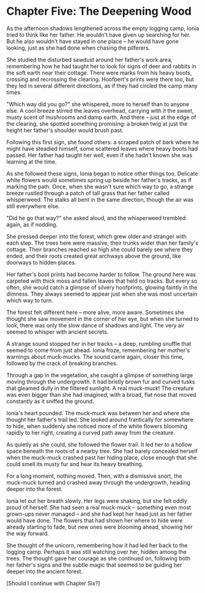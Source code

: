 # Chapter Five: The Deepening Wood

As the afternoon shadows lengthened across the empty logging camp, Ionia tried to think like her father. He wouldn't have given up searching for her. But he also wouldn't have stayed in one place – he would have gone looking, just as she had done when chasing the pilferers.

She studied the disturbed sawdust around her father's work area, remembering how he had taught her to look for signs of deer and rabbits in the soft earth near their cottage. There were marks from his heavy boots, crossing and recrossing the clearing. Hoofbert's prints were there too, but they led in several different directions, as if they had circled the camp many times.

"Which way did you go?" she whispered, more to herself than to anyone else. A cool breeze stirred the leaves overhead, carrying with it the sweet, musty scent of mushrooms and damp earth. And there – just at the edge of the clearing, she spotted something promising: a broken twig at just the height her father's shoulder would brush past.

Following this first sign, she found others: a scraped patch of bark where he might have steadied himself, some scattered leaves where heavy boots had passed. Her father had taught her well, even if she hadn't known she was learning at the time.

As she followed these signs, Ionia began to notice other things too. Delicate white flowers would sometimes spring up beside her father's tracks, as if marking the path. Once, when she wasn't sure which way to go, a strange breeze rustled through a patch of tall grass that her father called whisperweed. The stalks all bent in the same direction, though the air was still everywhere else.

"Did he go that way?" she asked aloud, and the whisperweed trembled again, as if nodding.

She pressed deeper into the forest, which grew older and stranger with each step. The trees here were massive, their trunks wider than her family's cottage. Their branches reached so high she could barely see where they ended, and their roots created great archways above the ground, like doorways to hidden places.

Her father's boot prints had become harder to follow. The ground here was carpeted with thick moss and fallen leaves that held no tracks. But every so often, she would catch a glimpse of silvery hoofprints, glowing faintly in the dimness. They always seemed to appear just when she was most uncertain which way to turn.

The forest felt different here – more alive, more aware. Sometimes she thought she saw movement in the corner of her eye, but when she turned to look, there was only the slow dance of shadows and light. The very air seemed to whisper with ancient secrets.

A strange sound stopped her in her tracks – a deep, rumbling snuffle that seemed to come from just ahead. Ionia froze, remembering her mother's warnings about muck-mucks. The sound came again, closer this time, followed by the crack of breaking branches.

Through a gap in the vegetation, she caught a glimpse of something large moving through the undergrowth. It had bristly brown fur and curved tusks that gleamed dully in the filtered sunlight. A real muck-muck! The creature was even bigger than she had imagined, with a broad, flat nose that moved constantly as it sniffed the ground.

Ionia's heart pounded. The muck-muck was between her and where she thought her father's trail led. She looked around frantically for somewhere to hide, when suddenly she noticed more of the white flowers blooming rapidly to her right, creating a curved path away from the creature.

As quietly as she could, she followed the flower trail. It led her to a hollow space beneath the roots of a nearby tree. She had barely concealed herself when the muck-muck crashed past her hiding place, close enough that she could smell its musty fur and hear its heavy breathing.

For a long moment, nothing moved. Then, with a dismissive snort, the muck-muck turned and crashed away through the undergrowth, heading deeper into the forest.

Ionia let out her breath slowly. Her legs were shaking, but she felt oddly proud of herself. She had seen a real muck-muck – something even most grown-ups never managed – and she had kept her head just as her father would have done. The flowers that had shown her where to hide were already starting to fade, but new ones were blooming ahead, showing her the way forward.

She thought of the unicorn, remembering how it had led her back to the logging camp. Perhaps it was still watching over her, hidden among the trees. The thought gave her courage as she continued on, following both her father's signs and the subtle magic that seemed to be guiding her deeper into the ancient forest.

[Should I continue with Chapter Six?]</antArtifact>